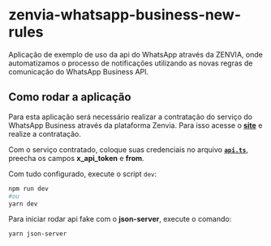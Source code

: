 # zenvia-whatsapp-business-new-rules

Aplicação de exemplo de uso da api do WhatsApp através da ZENVIA, onde automatizamos o processo de notificações utilizando as novas regras de comunicação do WhatsApp Business API.

## Como rodar a aplicação

Para esta aplicação será necessário realizar a contratação do serviço do WhatsApp Business através da  plataforma Zenvia. Para isso acesse o [**site**](https://www.zenvia.com/produtos/whatsapp/) e realize a contratação.

Com o serviço contratado, coloque suas credenciais no arquivo [**`api.ts`**](/src/config/api.ts), preecha os campos **x_api_token** e **from**.

Com tudo configurado, execute o script `dev`:

```bash
npm run dev
#ou
yarn dev
```

Para iniciar rodar api fake com o **json-server**, execute o comando:

```bash
yarn json-server
```
